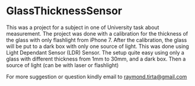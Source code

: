 # GlassThicknessSensor
This was a project for a subject in one of University task about measurement. 
The project was done with a calibration for the thickness of the glass with only flashlight from iPhone 7. 
After the calibration, the glass will be put to a dark box with only one source of light. 
This was done using Light Dependant Sensor (LDR) Sensor. 
The setup quite easy using only a glass with different thickness from 1mm to 30mm, and a dark box. Then a source of light (can be with laser or flashlight) 

For more suggestion or question kindly email to raymond.tirta@gmail.com
